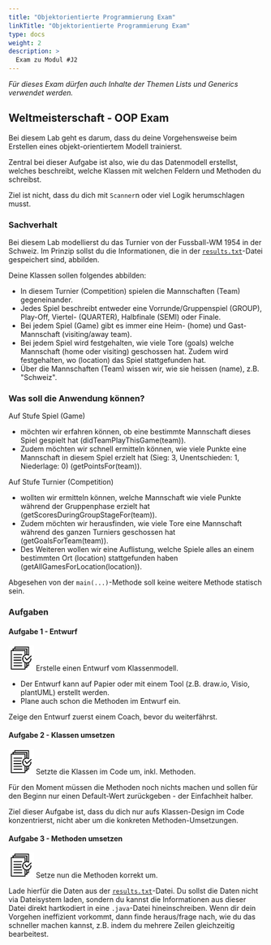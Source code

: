 ```yaml
---
title: "Objektorientierte Programmierung Exam"
linkTitle: "Objektorientierte Programmierung Exam"
type: docs
weight: 2
description: >
  Exam zu Modul #J2
---
```

*Für dieses Exam dürfen auch Inhalte der Themen Lists und Generics verwendet werden.*


## Weltmeisterschaft - OOP Exam

Bei diesem Lab geht es darum, dass du deine Vorgehensweise beim Erstellen eines objekt-orientiertem Modell trainierst.

Zentral bei dieser Aufgabe ist also, wie du das Datenmodell erstellst, welches beschreibt, welche Klassen mit welchen Feldern und Methoden du schreibst.

Ziel ist nicht, dass du dich mit `Scanner`n oder viel Logik herumschlagen musst.

### Sachverhalt

Bei diesem Lab modellierst du das Turnier von der Fussball-WM 1954 in der Schweiz. Im Prinzip sollst du die Informationen, die in der <a href="../results.txt" download>`results.txt`</a>-Datei gespeichert sind, abbilden.

Deine Klassen sollen folgendes abbilden:

* In diesem Turnier (Competition) spielen die Mannschaften (Team) gegeneinander. 
* Jedes Spiel beschreibt entweder eine Vorrunde/Gruppenspiel (GROUP), Play-Off, Viertel- (QUARTER), Halbfinale (SEMI) oder Finale.
* Bei jedem Spiel (Game) gibt es immer eine Heim- (home) und Gast-Mannschaft (visiting/away team).
* Bei jedem Spiel wird festgehalten, wie viele Tore (goals) welche Mannschaft (home oder visiting) geschossen hat. Zudem wird festgehalten, wo (location) das Spiel stattgefunden hat.
* Über die Mannschaften (Team) wissen wir, wie sie heissen (name), z.B. "Schweiz".


### Was soll die Anwendung können?

Auf Stufe Spiel (Game)
* möchten wir erfahren können, ob eine bestimmte Mannschaft dieses Spiel gespielt hat (didTeamPlayThisGame(team)).
* Zudem möchten wir schnell ermitteln können, wie viele Punkte eine Mannschaft in diesem Spiel erzielt hat (Sieg: 3, Unentschieden: 1, Niederlage: 0) (getPointsFor(team)).

Auf Stufe Turnier (Competition)
* wollten wir ermitteln können, welche Mannschaft wie viele Punkte während der Gruppenphase erzielt hat (getScoresDuringGroupStageFor(team)).
* Zudem möchten wir herausfinden, wie viele Tore eine Mannschaft während des ganzen Turniers geschossen hat (getGoalsForTeam(team)).
* Des Weiteren wollen wir eine Auflistung, welche Spiele alles an einem bestimmten Ort (location) stattgefunden haben (getAllGamesForLocation(location)).

Abgesehen von der `main(...)`-Methode soll keine weitere Methode statisch sein.


### Aufgaben

#### Aufgabe 1 - Entwurf
![task1](/images/task.png) Erstelle einen Entwurf vom Klassenmodell.
* Der Entwurf kann auf Papier oder mit einem Tool (z.B. draw.io, Visio, plantUML) erstellt werden.
* Plane auch schon die Methoden im Entwurf ein.

Zeige den Entwurf zuerst einem Coach, bevor du weiterfährst.


#### Aufgabe 2 - Klassen umsetzen
![task1](/images/task.png) Setzte die Klassen im Code um, inkl. Methoden.

Für den Moment müssen die Methoden noch nichts machen und sollen für den Beginn nur einen Default-Wert zurückgeben - der Einfachheit halber.

Ziel dieser Aufgabe ist, dass du dich nur aufs Klassen-Design im Code konzentrierst, nicht aber um die konkreten Methoden-Umsetzungen.

#### Aufgabe 3 - Methoden umsetzen
![task1](/images/task.png) Setze nun die Methoden korrekt um.

Lade hierfür die Daten aus der <a href="../results.txt" download>`results.txt`</a>-Datei. Du sollst die Daten nicht via Dateisystem laden, sondern du kannst die Informationen aus dieser Datei direkt hartkodiert in eine `.java`-Datei hineinschreiben. Wenn dir dein Vorgehen ineffizient vorkommt, dann finde heraus/frage nach, wie du das schneller machen kannst, z.B. indem du mehrere Zeilen gleichzeitig bearbeitest.
